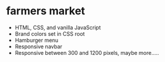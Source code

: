 # farmers market
- HTML, CSS, and vanilla JavaScript
- Brand colors set in CSS root
- Hamburger menu
- Responsive navbar
- Responsive between 300 and 1200 pixels, maybe more..... 